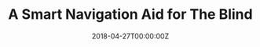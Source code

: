 ---
title: A Smart Navigation Aid for The Blind
summary: Design of a navigation  aid for visually impaired that can detect and classify objects in the user’s environment, estimate the distance to the visually impaired user and inform them.
date: "2018-04-27T00:00:00Z"
# Optional external URL for project (replaces project detail page).
external_link: ""

image:
  caption: A Smart Navigation Aid for The Blind
  focal_point: Smart

links:
- icon: file-pdf
  icon_pack: fas
  name: Report
  url: https://www.journalajrcos.com/index.php/AJRCOS/article/view/30114
url_code: ""
url_pdf: ""
url_slides: ""
url_video: ""

# Slides (optional).
#   Associate this project with Markdown slides.
#   Simply enter your slide deck's filename without extension.
#   E.g. `slides = "example-slides"` references `content/slides/example-slides.md`.
#   Otherwise, set `slides = ""`.
slides: ""
---